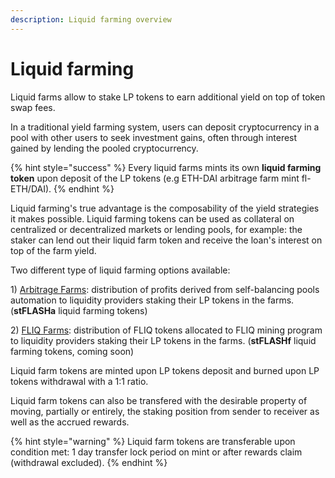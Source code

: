 ```yaml
---
description: Liquid farming overview
---
```


# Liquid farming

Liquid farms allow to stake LP tokens to earn additional yield on top of token swap fees.

In a traditional yield farming system, users can deposit cryptocurrency in a pool with other users to seek investment gains, often through interest gained by lending the pooled cryptocurrency.

{% hint style="success" %}
Every liquid farms mints its own **liquid farming token** upon deposit of the LP tokens (e.g ETH-DAI arbitrage farm mint fl-ETH/DAI).
{% endhint %}

Liquid farming's true advantage is the composability of the yield strategies it makes possible. Liquid farming tokens can be used as collateral on centralized or decentralized markets or lending pools, for example: the staker can lend out their liquid farm token and receive the loan's interest on top of the farm yield.

Two different type of liquid farming options available:

1\) [Arbitrage Farms](arbitrage-farms.md): distribution of profits derived from self-balancing pools automation to liquidity providers staking their LP tokens in the farms. (**stFLASHa** liquid farming tokens)

2\) [FLIQ Farms](fliq-farms.md): distribution of FLIQ tokens allocated to FLIQ mining program to liquidity providers staking their LP tokens in the farms. (**stFLASHf** liquid farming tokens, coming soon)

Liquid farm tokens are minted upon LP tokens deposit and burned upon LP tokens withdrawal with a 1:1 ratio.

Liquid farm tokens can also be transfered with the desirable property of moving, partially or entirely,  the staking position from sender to receiver as well as the accrued rewards.

{% hint style="warning" %}
Liquid farm tokens are transferable upon condition met: 1 day transfer lock period on mint or after rewards claim (withdrawal excluded).
{% endhint %}

